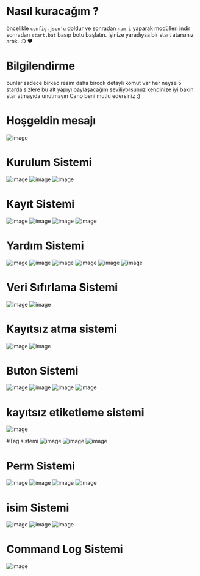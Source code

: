 # Nasıl kuracağım ?

öncelikle ```config.json'u``` doldur ve sonradan ```npm i``` yaparak modülleri indir sonradan ```start.bat``` basıp botu başlatın. 
işinize yaradıysa bir start atarsınız artık. :D ❤️


# Bilgilendirme
bunlar sadece birkac resim daha bircok detaylı komut var her neyse 5 starda sizlere bu alt yapıyı paylaşacağım seviliyorsunuz kendinize iyi bakın star atmayıda unutmayın Cano beni mutlu edersiniz :)

# Hoşgeldin mesajı 
![image](https://github.com/Nobody0110/public-kayit-botu/assets/131596762/dff1770a-e155-426c-8764-9942e985fe43)

# Kurulum Sistemi 
![image](https://github.com/Nobody0110/public-kayit-botu/assets/131596762/baaf1c5e-260a-48b6-b299-96f91e2cba1d)
![image](https://github.com/Nobody0110/public-kayit-botu/assets/131596762/a5dc8121-2a32-41dd-8323-cb8614ae5385)
![image](https://github.com/Nobody0110/public-kayit-botu/assets/131596762/66d1dba1-8a83-4557-8052-8354113f0b9b)

# Kayıt Sistemi 
![image](https://github.com/Nobody0110/public-kayit-botu/assets/131596762/ed70a932-73c3-43e5-9f1f-f713b1660410)
![image](https://github.com/Nobody0110/public-kayit-botu/assets/131596762/250c7e63-4bad-4aae-a562-28190a81053a)
![image](https://github.com/Nobody0110/public-kayit-botu/assets/131596762/c2e17fe0-7fab-4966-a2f4-9f3d86f721fa)
![image](https://github.com/Nobody0110/public-kayit-botu/assets/131596762/e2f2c90a-58a2-4c13-9e2a-fb22e9345c40)

# Yardım Sistemi
![image](https://github.com/Nobody0110/public-kayit-botu/assets/131596762/cd86122d-7f2f-4d01-8efb-585413afcc9f)
![image](https://github.com/Nobody0110/public-kayit-botu/assets/131596762/0b3aa301-3a39-4e0b-afb7-cb0699ca9bf6)
![image](https://github.com/Nobody0110/public-kayit-botu/assets/131596762/688c1781-3051-4c8a-af39-d4a06c1aed4b)
![image](https://github.com/Nobody0110/public-kayit-botu/assets/131596762/df371945-6d1c-4441-87d9-deb57b71c0e8)
![image](https://github.com/Nobody0110/public-kayit-botu/assets/131596762/0acd91c0-17c0-4daa-9a57-9edff22c1450)
![image](https://github.com/Nobody0110/public-kayit-botu/assets/131596762/cd19c229-99c1-46db-8623-9d8653e1a6ee)

# Veri Sıfırlama Sistemi
![image](https://github.com/Nobody0110/public-kayit-botu/assets/131596762/9a51ac3c-8b98-4103-940b-9021492b169f)
![image](https://github.com/Nobody0110/public-kayit-botu/assets/131596762/42aed413-a137-4f8a-b7c2-5789e7cc5179)

# Kayıtsız atma sistemi 
![image](https://github.com/Nobody0110/public-kayit-botu/assets/131596762/5eaf92fb-79d6-4d43-a602-29759763f532)
![image](https://github.com/Nobody0110/public-kayit-botu/assets/131596762/de134bcf-d3f1-4ecb-a888-dd19cffd4057)

# Buton Sistemi 
![image](https://github.com/Nobody0110/public-kayit-botu/assets/131596762/350f40bd-9587-4b01-ae95-fd848020fd48)
![image](https://github.com/Nobody0110/public-kayit-botu/assets/131596762/b50b1da7-0882-4a8f-b94d-4b1605a95866)
![image](https://github.com/Nobody0110/public-kayit-botu/assets/131596762/ca52554b-74b2-46fb-be77-8509955a8957)
![image](https://github.com/Nobody0110/public-kayit-botu/assets/131596762/647fa06a-935c-4d6d-b76a-351fde76a693)

# kayıtsız etiketleme sistemi
![image](https://github.com/Nobody0110/public-kayit-botu/assets/131596762/6b34f51e-f666-4cd9-a9be-377096c430b5)

#Tag sistemi 
![image](https://github.com/Nobody0110/public-kayit-botu/assets/131596762/8a4c1108-6cb8-4e41-a8b9-8608a1f4ddc7)
![image](https://github.com/Nobody0110/public-kayit-botu/assets/131596762/5c6725d0-99b3-42aa-9c0d-307ecdcde606)
![image](https://github.com/Nobody0110/public-kayit-botu/assets/131596762/05fb3e73-3390-405a-943c-f385ea643bce)



# Perm Sistemi 
![image](https://github.com/Nobody0110/public-kayit-botu/assets/131596762/a0f793e3-457b-4ba6-b67f-2b1049ed3395)
![image](https://github.com/Nobody0110/public-kayit-botu/assets/131596762/2e5e765c-8fb7-4c74-a1df-2db5b05ee5ae)
![image](https://github.com/Nobody0110/public-kayit-botu/assets/131596762/1b384311-69bf-47d4-ae3c-f4a20d92e97f)
![image](https://github.com/Nobody0110/public-kayit-botu/assets/131596762/a5f3159c-9d18-4e30-8694-6056e3b5ba62)

# isim Sistemi
![image](https://github.com/Nobody0110/public-kayit-botu/assets/131596762/13efa00c-7867-4e57-8960-77b31eafb8d9)
![image](https://github.com/Nobody0110/public-kayit-botu/assets/131596762/66059820-844d-4a70-8de8-3677b3675def)
![image](https://github.com/Nobody0110/public-kayit-botu/assets/131596762/75928950-f5e6-4eb1-bb09-f3a5b23b8e12)

# Command Log Sistemi
![image](https://github.com/Nobody0110/public-kayit-botu/assets/131596762/e939e188-33fe-4da7-820c-a10937ede1c4)






